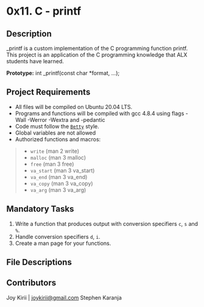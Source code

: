 # 0x11. C - printf
## Description
_printf is a custom implementation of the C programming function printf. This project is an application of the C programming knowledge that ALX students have learned.

**Prototype:** int _printf(const char *format, ...);

## Project Requirements
- All files will be compiled on Ubuntu 20.04 LTS.
- Programs and functions will be compiled with gcc 4.8.4 using flags -Wall -Werror -Wextra and -pedantic
- Code must follow the [`Betty`](https://github.com/holbertonschool/Betty) style.
- Global variables are not allowed
- Authorized functions and macros:
> - `write` (man 2 write)
> - `malloc` (man 3 malloc)
> - `free` (man 3 free)
> - `va_start` (man 3 va_start)
> - `va_end` (man 3 va_end)
> - `va_copy` (man 3 va_copy)
> - `va_arg` (man 3 va_arg)

## Mandatory Tasks
1. Write a function that produces output with conversion specifiers `c`, `s` and `%`.
2. Handle conversion specifiers `d`, `i`.
3. Create a man page for your functions.

## File Descriptions

## Contributors

Joy Kirii | joykirii@gmail.com
Stephen Karanja